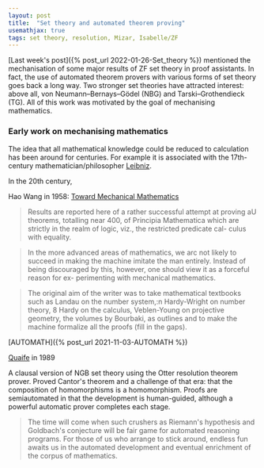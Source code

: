 ```yaml
---
layout: post
title:  "Set theory and automated theorem proving"
usemathjax: true 
tags: set theory, resolution, Mizar, Isabelle/ZF
---
```


[Last week's post]({% post_url 2022-01-26-Set_theory %}) mentioned the mechanisation of some major results of ZF set theory in proof assistants. In fact, the use of automated theorem provers with various forms of set theory goes back a long way. Two stronger set theories have attracted interest: above all, von Neumann–Bernays–Gödel (NBG) and Tarski–Grothendieck (TG). All of this work was motivated by the goal of mechanising mathematics.

### Early work on mechanising mathematics

The idea that all mathematical knowledge could be reduced to calculation has been around for centuries. For example it is associated with the 17th-century mathematician/philosopher [Leibniz](https://plato.stanford.edu/entries/leibniz/).

In the 20th century,

Hao Wang in 1958: [Toward Mechanical Mathematics](https://doi.org/10.1147/rd.41.0002)

> Results are reported here of a rather successful attempt at proving aU theorems, totalling near 400, of Principia Mathematica which are strictly in the realm of logic, viz., the restricted predicate cal- culus with equality.

> In the more advanced areas of mathematics, we arc not likely to succeed in making the machine imitate the man entirely. Instead of being discouraged by this, however, one should view it as a forceful reason for ex- perimenting with mechanical mathematics. 

> The original aim of the writer was to take mathematical textbooks such as Landau on the number system,:n Hardy-Wright on number theory, 8 Hardy on the calculus, Veblen-Young on projective geometry, the volumes by Bourbaki, as outlines and to make the machine formalize all the proofs (fill in the gaps).

[AUTOMATH]({% post_url 2021-11-03-AUTOMATH %})

[Quaife](https://doi.org/10.1007/BF00263451) in 1989

A clausal version of NGB set theory using the Otter resolution theorem prover. Proved Cantor's theorem and a challenge of that era: that the composition of homomorphisms is a homomorphism. Proofs are semiautomated in that the development is human-guided, although a powerful automatic prover completes each stage.

> The time will come when such crushers as Riemann's hypothesis and
Goldbach's conjecture will be fair game for automated reasoning programs. For those of us who arrange to stick around, endless fun awaits us in the automated development and eventual enrichment of the corpus of mathematics.

